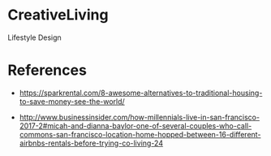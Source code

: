 # CreativeLiving
Lifestyle Design

# References
+ https://sparkrental.com/8-awesome-alternatives-to-traditional-housing-to-save-money-see-the-world/

+ http://www.businessinsider.com/how-millennials-live-in-san-francisco-2017-2#micah-and-dianna-baylor-one-of-several-couples-who-call-commons-san-francisco-location-home-hopped-between-16-different-airbnbs-rentals-before-trying-co-living-24
